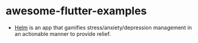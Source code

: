 # awesome-flutter-examples

- [Helm](https://github.com/chuabingquan/helm) is an app that gamifies stress/anxiety/depression management in an actionable manner to provide relief.

